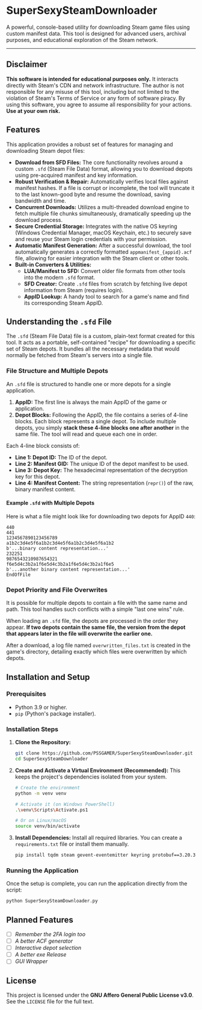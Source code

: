 # SuperSexySteamDownloader

A powerful, console-based utility for downloading Steam game files using custom manifest data. This tool is designed for advanced users, archival purposes, and educational exploration of the Steam network.

---

## Disclaimer

**This software is intended for educational purposes only.** It interacts directly with Steam's CDN and network infrastructure. The author is not responsible for any misuse of this tool, including but not limited to the violation of Steam's Terms of Service or any form of software piracy. By using this software, you agree to assume all responsibility for your actions. **Use at your own risk.**

## Features

This application provides a robust set of features for managing and downloading Steam depot files:

-   **Download from SFD Files:** The core functionality revolves around a custom `.sfd` (Steam File Data) format, allowing you to download depots using pre-acquired manifest and key information.
-   **Robust Verification & Repair:** Automatically verifies local files against manifest hashes. If a file is corrupt or incomplete, the tool will truncate it to the last known-good byte and resume the download, saving bandwidth and time.
-   **Concurrent Downloads:** Utilizes a multi-threaded download engine to fetch multiple file chunks simultaneously, dramatically speeding up the download process.
-   **Secure Credential Storage:** Integrates with the native OS keyring (Windows Credential Manager, macOS Keychain, etc.) to securely save and reuse your Steam login credentials with your permission.
-   **Automatic Manifest Generation:** After a successful download, the tool automatically generates a correctly formatted `appmanifest_{appid}.acf` file, allowing for easier integration with the Steam client or other tools.
-   **Built-in Converters & Utilities:**
    -   **LUA/Manifest to SFD:** Convert older file formats from other tools into the modern `.sfd` format.
    -   **SFD Creator:** Create `.sfd` files from scratch by fetching live depot information from Steam (requires login).
    -   **AppID Lookup:** A handy tool to search for a game's name and find its corresponding Steam AppID.

## Understanding the `.sfd` File

The `.sfd` (Steam File Data) file is a custom, plain-text format created for this tool. It acts as a portable, self-contained "recipe" for downloading a specific set of Steam depots. It bundles all the necessary metadata that would normally be fetched from Steam's servers into a single file.

### File Structure and Multiple Depots

An `.sfd` file is structured to handle one or more depots for a single application.

1.  **AppID:** The first line is always the main AppID of the game or application.
2.  **Depot Blocks:** Following the AppID, the file contains a series of 4-line blocks. Each block represents a single depot. To include multiple depots, you simply **stack these 4-line blocks one after another** in the same file. The tool will read and queue each one in order.

Each 4-line block consists of:
-   **Line 1: Depot ID:** The ID of the depot.
-   **Line 2: Manifest GID:** The unique ID of the depot manifest to be used.
-   **Line 3: Depot Key:** The hexadecimal representation of the decryption key for this depot.
-   **Line 4: Manifest Content:** The string representation (`repr()`) of the raw, binary manifest content.

#### Example `.sfd` with Multiple Depots

Here is what a file might look like for downloading two depots for AppID `440`:
```
440
441
1234567890123456789
a1b2c3d4e5f6a1b2c3d4e5f6a1b2c3d4e5f6a1b2
b'...binary content representation...'
232251
9876543210987654321
f6e5d4c3b2a1f6e5d4c3b2a1f6e5d4c3b2a1f6e5
b'...another binary content representation...'
EndOfFile
```

### Depot Priority and File Overwrites

It is possible for multiple depots to contain a file with the same name and path. This tool handles such conflicts with a simple "last one wins" rule.

When loading an `.sfd` file, the depots are processed in the order they appear. **If two depots contain the same file, the version from the depot that appears later in the file will overwrite the earlier one.**

After a download, a log file named `overwritten_files.txt` is created in the game's directory, detailing exactly which files were overwritten by which depots.

## Installation and Setup

### Prerequisites

-   Python 3.9 or higher.
-   `pip` (Python's package installer).

### Installation Steps

1.  **Clone the Repository:**
    ```bash
    git clone https://github.com/PSSGAMER/SuperSexySteamDownloader.git
    cd SuperSexySteamDownloader
    ```

2.  **Create and Activate a Virtual Environment (Recommended):**
    This keeps the project's dependencies isolated from your system.
    ```bash
    # Create the environment
    python -m venv venv

    # Activate it (on Windows PowerShell)
    .\venv\Scripts\Activate.ps1
    
    # Or on Linux/macOS
    source venv/bin/activate
    ```

3.  **Install Dependencies:**
    Install all required libraries. You can create a `requirements.txt` file or install them manually.
    ```bash
    pip install tqdm steam gevent-eventemitter keyring protobuf==3.20.3
    ```

### Running the Application

Once the setup is complete, you can run the application directly from the script:
```bash
python SuperSexySteamDownloader.py
```

## Planned Features

-   [ ] *Remember the 2FA login too*
-   [ ] *A better ACF generator*
-   [ ] *Interactive depot selection*
-   [ ] *A better exe Release*
-   [ ] *GUI Wrapper*

## License

This project is licensed under the **GNU Affero General Public License v3.0**. See the `LICENSE` file for the full text.
